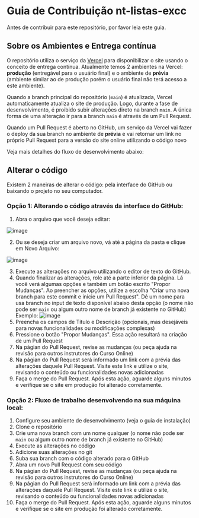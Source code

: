# Guia de Contribuição nt-listas-excc

Antes de contribuir para este repositório, por favor leia este guia.

## Sobre os Ambientes e Entrega contínua
O repositório utiliza o serviço da [Vercel](https://vercel.com/) para disponibilizar o site usando o conceito de entrega contínua. Atualmente temos 2 ambientes na Vercel: **produção** (entregável para o usuário final) e o ambiente de **prévia** (ambiente similar ao de produção porém o usuário final não terá acesso a este ambiente).

Quando a branch principal do repositório (`main`) é atualizada, Vercel automaticamente atualiza o site de produção. Logo, durante a fase de desenvolvimento, é proibido subir alterações direto na branch `main`. A única forma de uma alteração ir para a branch `main` é através de um Pull Request.

Quando um Pull Request é aberto no GitHub, um serviço da Vercel vai fazer o deploy da sua branch no ambiente de **prévia** e vai retornar um link no próprio Pull Request para a versão do site online utilizando o código novo

Veja mais detalhes do fluxo de desenvolvimento abaixo:

## Alterar o código

Existem 2 maneiras de alterar o código: pela interface do GitHub ou baixando o projeto no seu computador.

### Opção 1: Alterando o código através da interface do GitHub:

1. Abra o arquivo que você deseja editar: 

![image](https://user-images.githubusercontent.com/1435403/178538878-9f71666a-551c-4fe1-8a9c-064502d2706d.png)

2. Ou se deseja criar um arquivo novo, vá até a página da pasta e clique em Novo Arquivo:

![image](https://user-images.githubusercontent.com/1435403/178539609-f540c7c1-aa8b-4e30-8401-93945b1b757e.png)

3. Execute as alterações no arquivo utilizando o editor de texto do GitHub.
4. Quando finalizar as alterações, role até a parte inferior da página. Lá você verá algumas opções e também um botão escrito "Propor Mudanças". Ao preencher as 
opções, utilize a escolha "Criar uma nova branch para este commit e inicie um Pull Request". Dê um nome para usa branch no input de texto disponível abaixo desta opção (o nome não pode ser `main` ou algum outro nome de branch já existente no GitHub)
Exemplo:
![image](https://user-images.githubusercontent.com/1435403/178541542-da3d9276-e97f-4f8b-a934-5400281f6cfb.png)
1. Preencha os campos de Título e Descrição (opcionais, mas desejáveis para novas funcionalidades ou modificações complexas) 
2. Pressione o botão "Propor Mudanças". Essa ação resultará na criação de um Pull Request
3. Na págian do Pull Request, revise as mudanças (ou peça ajuda na revisão para outros instrutores do Curso Online)
4. Na págian do Pull Request será informado um link com a prévia das alterações daquele Pull Request. Visite este link e utilize o site, revisando o conteúdo ou
funcionalidades novas adicionadas
1. Faça o merge do Pull Request. Após esta ação, aguarde alguns minutos e verifique se o site em produção foi alterado corretamente.

### Opção 2: Fluxo de trabalho desenvolvendo na sua máquina local:

1. Configure seu ambiente de desenvolvimento (veja o guia de instalação)
1. Clone o repositório
1. Crie uma nova branch com um nome qualquer (o nome não pode ser `main` ou algum outro nome de branch já existente no GitHub)
1. Execute as alterações no código
1. Adicione suas alterações no git
1. Suba sua branch com o código alterado para o GitHub
1. Abra um novo Pull Request com seu código
1. Na págian do Pull Request, revise as mudanças (ou peça ajuda na revisão para outros instrutores do Curso Online)
1. Na págian do Pull Request será informado um link com a prévia das alterações daquele Pull Request. Visite este link e utilize o site, revisando o conteúdo ou
funcionalidades novas adicionadas
1. Faça o merge do Pull Request. Após esta ação, aguarde alguns minutos e verifique se o site em produção foi alterado corretamente.
